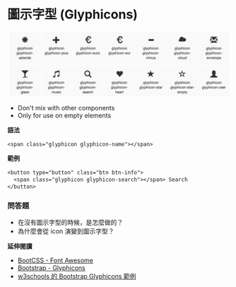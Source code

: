 # 圖示字型 (Glyphicons)

![icon](./assets/icon.png)

* Don't mix with other components
* Only for use on empty elements

**語法**

```
<span class="glyphicon glyphicon-name"></span>
```

**範例**

```
<button type="button" class="btn btn-info">
  <span class="glyphicon glyphicon-search"></span> Search
</button>
```

### 問答題

* 在沒有圖示字型的時候，是怎麼做的？
* 為什麼會從 icon 演變到圖示字型？

**延伸閱讀**

* [BootCSS - Font Awesome](http://www.bootcss.com/p/font-awesome/)
* [Bootstrap - Glyphicons](http://getbootstrap.com/components/#glyphicons)
* [w3schools 的 Bootstrap Glyphicons 範例](http://www.w3schools.com/bootstrap/tryit.asp?filename=trybs_glyphs&stacked=h)
